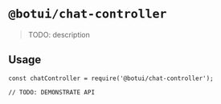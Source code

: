 # `@botui/chat-controller`

> TODO: description

## Usage

```
const chatController = require('@botui/chat-controller');

// TODO: DEMONSTRATE API
```
